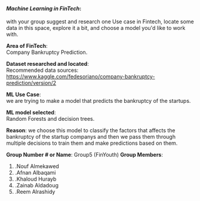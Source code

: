 
#### *Machine Learning in FinTech*:  
with your group suggest and research one Use case in Fintech, locate some data in this space, explore it a bit, and choose a model you'd like to work with.

**Area of FinTech**:  
Company Bankruptcy Prediction. 

**Dataset researched and located**:  
Recommended data sources: https://www.kaggle.com/fedesoriano/company-bankruptcy-prediction/version/2

**ML Use Case**:  
we are trying to make a model that predicts the bankruptcy of the startups.


**ML model selected**:  
Random Forests and decision trees.

**Reason**: 
we choose this model to classify the factors that affects the bankruptcy of the startup companys
and then we pass them through multiple decisions to train them and make predictions based on them.


**Group Number # or Name**: 
Group5 (FinYouth)
**Group Members**: 
1. .Nouf Almekawed
2. .Afnan Albaqami
3. .Khaloud Hurayb
4. .Zainab Aldadoug
5. .Reem Alrashidy

